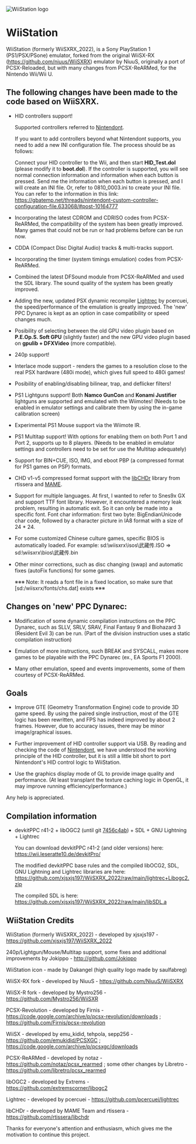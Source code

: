 ![WiiStation logo](https://github.com/xjsxjs197/WiiSXRX_2022/raw/main/logo.png)

# WiiStation

WiiStation (formerly WiiSXRX_2022), is a Sony PlayStation 1 (PS1/PSX/PSone) emulator, forked from the original WiiSX-RX (https://github.com/niuus/WiiSXRX) emulator by NiuuS, originally a port of PCSX-Reloaded, but with many changes from PCSX-ReARMed, for the Nintendo Wii/Wii U.

## The following changes have been made to the code based on WiiSXRX.

* HID controllers support!

  Supported controllers referred to [Nintendont](https://github.com/FIX94/Nintendont).

  If you want to add controllers beyond what Nintendont supports, you need to add a new INI configuration file. The process should be as follows:
  
  Connect your HID controller to the Wii, and then start **HID_Test.dol** (please modify it to **boot.dol**). If the controller is supported, you will see normal connection information and information when each button is pressed.
  Send me the information when each button is pressed, and I will create an INI file. Or, refer to 0810_0003.ini to create your INI file.
  You can refer to the information in this link:
  https://gbatemp.net/threads/nintendont-custom-controller-configuration-file.633068/#post-10164777

* Incorporating the latest CDROM and CDRISO codes from PCSX-ReARMed, the compatibility of the system has been greatly improved.
  Many games that could not be run or had problems before can be run now.

* CDDA (Compact Disc Digital Audio) tracks & multi-tracks support.

* Incorporating the timer (system timings emulation) codes from PCSX-ReARMed.

* Combined the latest DFSound module from PCSX-ReARMed and used the SDL library.
  The sound quality of the system has been greatly improved.

* Adding the new, updated PSX dynamic recompiler [Lightrec](https://github.com/pcercuei/lightrec) by pcercuei, the speed/performance of the emulation is greatly improved. The 'new' PPC Dynarec is kept as an option in case compatibility or speed changes much.

* Posibility of selecting between the old GPU video plugin based on **P.E.Op.S. Soft GPU** (slightly faster) and the new GPU video plugin based on **gpulib + DFXVideo** (more compatible).

* 240p support!

* Interlace mode support - renders the games to a resolution close to the real PSX hardware (480i mode), which gives full speed to 480i games!

* Posibility of enabling/disabling bilinear, trap, and deflicker filters!

* PS1 Lightguns support! Both **Namco GunCon** and **Konami Justifier** lightguns are supported and emulated with the Wiimotes! (Needs to be enabled in emulator settings and calibrate them by using the in-game calibration screen)

* Experimental PS1 Mouse support via the Wiimote IR.

* PS1 Multitap support! With options for enabling them on both Port 1 and Port 2, supports up to 8 players. (Needs to be enabled in emulator settings and controllers need to be set for use the Multitap adequately)

* Support for BIN+CUE, ISO, IMG, and eboot PBP (a compressed format for PS1 games on PSP) formats.

* CHD v1-v5 compressed format support with the [libCHDr](https://github.com/rtissera/libchdr) library from rtissera and [MAME](https://github.com/mamedev/mame).

* Support for multiple languages.
  At first, I wanted to refer to Snes9x GX and support TTF font library.
  However, it encountered a memory leak problem, resulting in automatic exit.
  So it can only be made into a specific font.
  Font char information: first two byte: BigEndianUnicode char code, followed by a character picture in IA8 format with a size of 24 * 24.

* For some customized Chinese culture games, specific BIOS is automatically loaded.
  For example:  sd:\wiisxrx\isos\武藏传.ISO => sd:\wiisxrx\bios\武藏传.bin

* Other minor corrections, such as disc changing (swap) and automatic fixes (autoFix functions) for some games.

  ※※※ Note: It reads a font file in a fixed location, so make sure that [sd:/wiisxrx/fonts/chs.dat] exists ※※※

## Changes on 'new' PPC Dynarec:

* Modification of some dynamic compilation instructions on the PPC Dynarec, such as SLLV, SRLV, SRAV, Final Fantasy 9 and Biohazard 3 (Resident Evil 3) can be run.
(Part of the division instruction uses a static compilation instruction)

* Emulation of more instructions, such BREAK and SYSCALL, makes more games to be playable with the PPC Dynarec (ex., EA Sports F1 2000).

* Many other emulation, speed and events improvements, some of them courtesy of PCSX-ReARMed.

## Goals

* Improve GTE (Geometry Transformation Engine) code to provide 3D game speed.
  By using the paired single instruction, most of the GTE logic has been rewritten, and FPS has indeed improved by about 2 frames.
  However, due to accuracy issues, there may be minor image/graphical issues.

* Further improvement of HID controller support via USB.
  By reading and checking the code of [Nintendont](https://github.com/FIX94/Nintendont), we have understood the working principle of the HID controller,
  but it is still a little bit short to port Nintendont's HID control logic to WiiStation.

* Use the graphics display mode of GL to provide image quality and performance.
  (At least transplant the texture caching logic in OpenGL, it may improve running efficiency/performance.)

Any help is appreciated.

## Compilation information

* devkitPPC r41-2 + libOGC2 (until git [7456c4ab](https://github.com/extremscorner/libogc2/commit/7456c4abf3e8e8ccd7eac7bb7cbe808128befa55)) + SDL + GNU Lightning + Lightrec

  You can download devkitPPC r41-2 (and older versions) here: https://wii.leseratte10.de/devkitPro/

  The modified devkitPPC base rules and the compiled libOCG2, SDL, GNU Lightning and Lightrec libraries are here: https://github.com/xjsxjs197/WiiSXRX_2022/raw/main/lightrec+Libogc2.zip

  The compiled SDL is here: https://github.com/xjsxjs197/WiiSXRX_2022/raw/main/libSDL.a

## WiiStation Credits

WiiStation (formerly WiiSXRX_2022) - developed by xjsxjs197 - https://github.com/xjsxjs197/WiiSXRX_2022

240p/Lightgun/Mouse/Multitap support, some fixes and additional improvements by Jokippo - http://github.com/Jokippo

WiiStation icon - made by Dakangel (high quality logo made by saulfabreg)

WiiSX-RX fork - developed by NiuuS - https://github.com/NiuuS/WiiSXRX

WiiSX-R fork - developed by Mystro256 - https://github.com/Mystro256/WiiSXR

PCSX-Revolution - developed by Firnis - https://code.google.com/archive/p/pcsx-revolution/downloads ; https://github.com/Firnis/pcsx-revolution

WiiSX - developed by emu_kidid, tehpola, sepp256 - https://github.com/emukidid/PCSXGC ; https://code.google.com/archive/p/pcsxgc/downloads

PCSX-ReARMed - developed by notaz - https://github.com/notaz/pcsx_rearmed ; some other changes by Libretro - https://github.com/libretro/pcsx_rearmed

libOGC2 - developed by Extrems - https://github.com/extremscorner/libogc2

Lightrec - developed by pcercuei - https://github.com/pcercuei/lightrec

libCHDr - developed by MAME Team and rtissera - https://github.com/rtissera/libchdr

Thanks for everyone's attention and enthusiasm, which gives me the motivation to continue this project.
